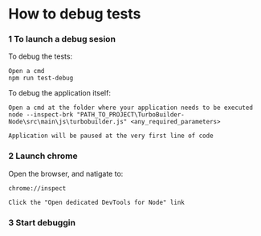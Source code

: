 # How to debug tests


### 1 To launch a debug sesion

To debug the tests:
    
    Open a cmd
    npm run test-debug

To debug the application itself:

    Open a cmd at the folder where your application needs to be executed
    node --inspect-brk "PATH_TO_PROJECT\TurboBuilder-Node\src\main\js\turbobuilder.js" <any_required_parameters>
    
    Application will be paused at the very first line of code

### 2 Launch chrome

Open the browser, and natigate to:

    chrome://inspect

    Click the "Open dedicated DevTools for Node" link

### 3 Start debuggin